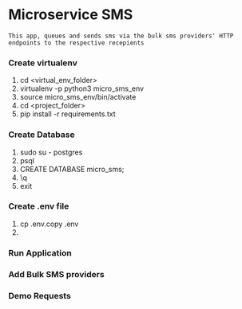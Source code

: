 # Microservice SMS 

```
This app, queues and sends sms via the bulk sms providers' HTTP endpoints to the respective recepients

```

### Create virtualenv

1. cd <virtual_env_folder>
2. virtualenv -p python3 micro_sms_env
3. source micro_sms_env/bin/activate
4. cd <project_folder>
5. pip install -r requirements.txt

### Create Database
1. sudo su - postgres
2. psql
3. CREATE DATABASE micro_sms;
4. \q
5. exit

### Create .env file
1. cp .env.copy .env
2. 

### Run Application


### Add Bulk SMS providers

### Demo Requests